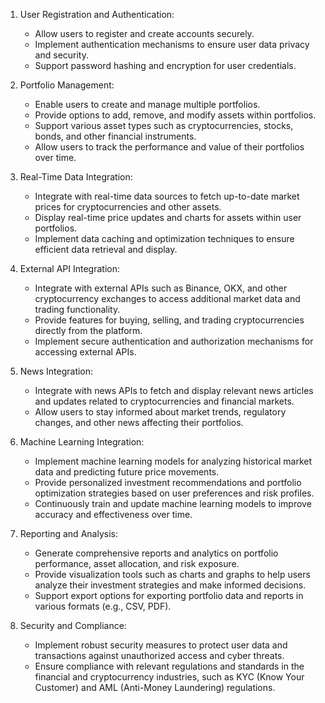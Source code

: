 1. User Registration and Authentication:
   - Allow users to register and create accounts securely.
   - Implement authentication mechanisms to ensure user data privacy and security.
   - Support password hashing and encryption for user credentials.

2. Portfolio Management:
   - Enable users to create and manage multiple portfolios.
   - Provide options to add, remove, and modify assets within portfolios.
   - Support various asset types such as cryptocurrencies, stocks, bonds, and other financial instruments.
   - Allow users to track the performance and value of their portfolios over time.

3. Real-Time Data Integration:
   - Integrate with real-time data sources to fetch up-to-date market prices for cryptocurrencies and other assets.
   - Display real-time price updates and charts for assets within user portfolios.
   - Implement data caching and optimization techniques to ensure efficient data retrieval and display.

4. External API Integration:
   - Integrate with external APIs such as Binance, OKX, and other cryptocurrency exchanges to access additional market data and trading functionality.
   - Provide features for buying, selling, and trading cryptocurrencies directly from the platform.
   - Implement secure authentication and authorization mechanisms for accessing external APIs.

5. News Integration:
   - Integrate with news APIs to fetch and display relevant news articles and updates related to cryptocurrencies and financial markets.
   - Allow users to stay informed about market trends, regulatory changes, and other news affecting their portfolios.

6. Machine Learning Integration:
   - Implement machine learning models for analyzing historical market data and predicting future price movements.
   - Provide personalized investment recommendations and portfolio optimization strategies based on user preferences and risk profiles.
   - Continuously train and update machine learning models to improve accuracy and effectiveness over time.

7. Reporting and Analysis:
   - Generate comprehensive reports and analytics on portfolio performance, asset allocation, and risk exposure.
   - Provide visualization tools such as charts and graphs to help users analyze their investment strategies and make informed decisions.
   - Support export options for exporting portfolio data and reports in various formats (e.g., CSV, PDF).

8. Security and Compliance:
   - Implement robust security measures to protect user data and transactions against unauthorized access and cyber threats.
   - Ensure compliance with relevant regulations and standards in the financial and cryptocurrency industries, such as KYC (Know Your Customer) and AML (Anti-Money Laundering) regulations.
